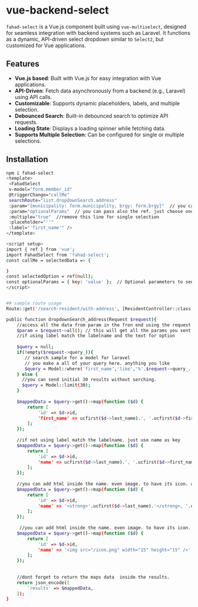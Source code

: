 # vue-backend-select

`fahad-select` is a Vue.js component built using `vue-multiselect`, designed for seamless integration with backend systems such as Laravel. It functions as a dynamic, API-driven select dropdown similar to `Select2`, but customized for Vue applications.

## Features

- **Vue.js based**: Built with Vue.js for easy integration with Vue applications.
- **API-Driven**: Fetch data asynchronously from a backend (e.g., Laravel) using API calls.
- **Customizable**: Supports dynamic placeholders, labels, and multiple selection.
- **Debounced Search**: Built-in debounced search to optimize API requests.
- **Loading State**: Displays a loading spinner while fetching data.
- **Supports Multiple Selection**: Can be configured for single or multiple selections.

## Installation
```bash
npm i fahad-select
<template>
 <FahadSelect 
 v-model="form.member_id" 
 @triggerChange="callMe"
 searchRoute="list.dropdownSearch.address" 
 :param="{municipality: form.municipality, brgy: form.brgy}"  // you can pass directly the param
 :param="optionalParams"  // you can pass also the ref. just choose one of the param you prefered
 :multiple="true"  //remove this line for single selection
 :placeholder="''" 
 :label="'first_name'" />
</template>

<script setup>
import { ref } from 'vue';
import FahadSelect from 'fahad-select';
const callMe = selectedData => {

}
const selectedOption = ref(null);
const optionalParams = { key: 'value' };  // Optional parameters to send along with the API request
</script>


## sample route usage
Route::get('/search-resident/with-address', [ResidentController::class, 'dropdownSearch_address'])->name('list.dropdownSearch.address');

public function dropdownSearch_address(Request $request){
    //access all the data from param in the fron end using the request.
    $param = $request->all(); // this will get all the params you sent fron the front end
    //if using label match the labelname and the text for option
    
    $query = null;
    if(!empty($request->query_)){
       // search sample for a model for laravel
       // you make a all of your query here. anything you like
       $query = Model::where('first_name','like','%'.$request->query_.'%')->limit(30);
    } else {
      //you can send initial 30 results without serching.
      $query = Model::limit(30);
    }
      
    $mappedData = $query->get()->map(function ($d) {
        return [
            'id' => $d->id,
            'first_name' => ucfirst($d->last_name).', '.ucfirst($d->first_name),
        ];
    });
    
    //if not using label match the labelname. just use name as key
    $mappedData = $query->get()->map(function ($d) {
        return [
            'id' => $d->id,
            'name' => ucfirst($d->last_name).', '.ucfirst($d->first_name),
        ];
    });
    
    //you can add html inside the name. even image. to have its icon. and it will work.
    $mappedData = $query->get()->map(function ($d) {
        return [
            'id' => $d->id,
            'name' => '<strong>'.ucfirst($d->last_name).'</strong>, '.ucfirst($d->first_name),
        ];
    });
    
     //you can add html inside the name. even image. to have its icon. and it will work.
    $mappedData = $query->get()->map(function ($d) {
        return [
            'id' => $d->id,
            'name' => '<img src="/icon.png" width="15" height="15" />'.ucfirst($d->last_name).', '.ucfirst($d->first_name),
        ];
    });
    
    
    //dont forget to return the maps data  inside the results.
    return json_encode([
        'results' => $mappedData,
    ]);
}

